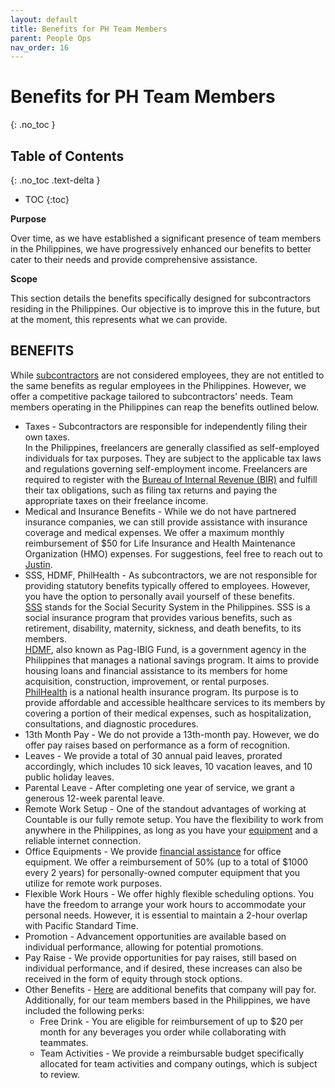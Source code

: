 ```yaml
---
layout: default
title: Benefits for PH Team Members
parent: People Ops
nav_order: 16
---
```


# Benefits for PH Team Members
{: .no_toc }

## Table of Contents
{: .no_toc .text-delta }

- TOC
{:toc}

**Purpose**

Over time, as we have established a significant presence of team members in the Philippines, we have progressively enhanced our benefits to better cater to their needs and provide comprehensive assistance.

**Scope**

This section details the benefits specifically designed for subcontractors residing in the Philippines. Our objective is to improve this in the future, but at the moment, this represents what we can provide.

## BENEFITS

While [subcontractors](https://countable-web.github.io/ops/peopleops/SUBCONTRACTOR_AGREEMENT/#term) are not considered employees, they are not entitled to the same benefits as regular employees in the Philippines. However, we offer a competitive package tailored to subcontractors' needs.
Team members operating in the Philippines can reap the benefits outlined below. 

- Taxes - Subcontractors are responsible for independently filing their own taxes. <br> In the Philippines, freelancers are generally classified as self-employed individuals for tax purposes. They are subject to the applicable tax laws and regulations governing self-employment income. Freelancers are required to register with the [Bureau of Internal Revenue (BIR)](https://www.bir.gov.ph/index.php/eservices.html) and fulfill their tax obligations, such as filing tax returns and paying the appropriate taxes on their freelance income. 
- Medical and Insurance Benefits  - While we do not have partnered insurance companies, we can still provide assistance with insurance coverage and medical expenses. We offer a maximum monthly reimbursement of $50 for Life Insurance and Health Maintenance Organization (HMO) expenses. For suggestions, feel free to reach out to [Justin](mailto:justin@countable.ca).
- SSS, HDMF, PhilHealth - As subcontractors, we are not responsible for providing statutory benefits typically offered to employees. However, you have the option to personally avail yourself of these benefits. <br> [SSS](https://www.sss.gov.ph/) stands for the Social Security System in the Philippines. SSS is a social insurance program that provides various benefits, such as retirement, disability, maternity, sickness, and death benefits, to its members. <br> [HDMF](https://www.pagibigfundservices.com/), also known as Pag-IBIG Fund, is a government agency in the Philippines that manages a national savings program. It aims to provide housing loans and financial assistance to its members for home acquisition, construction, improvement, or rental purposes. <br> [PhilHealth](https://www.philhealth.gov.ph/) is a national health insurance program. Its purpose is to provide affordable and accessible healthcare services to its members by covering a portion of their medical expenses, such as hospitalization, consultations, and diagnostic procedures.
- 13th Month Pay - We do not provide a 13th-month pay. However, we do offer pay raises based on performance as a form of recognition.
- Leaves - We provide a total of 30 annual paid leaves, prorated accordingly, which includes 10 sick leaves, 10 vacation leaves, and 10 public holiday leaves.
- Parental Leave - After completing one year of service, we grant a generous 12-week parental leave.
- Remote Work Setup - One of the standout advantages of working at Countable is our fully remote setup. You have the flexibility to work from anywhere in the Philippines, as long as you have your [equipment](https://countable-web.github.io/ops/peopleops/SETTING_UP/#equipment-requirements) and a reliable internet connection.
- Office Equipments - We provide [financial assistance](https://countable-web.github.io/ops/peopleops/EXPENSES/#equipment-expenses) for office equipment. We offer a reimbursement of 50% (up to a total of $1000 every 2 years) for personally-owned computer equipment that you utilize for remote work purposes.
- Flexible Work Hours - We offer highly flexible scheduling options. You have the freedom to arrange your work hours to accommodate your personal needs. However, it is essential to maintain a 2-hour overlap with Pacific Standard Time.
- Promotion - Advancement opportunities are available based on individual performance, allowing for potential promotions.
- Pay Raise - We provide opportunities for pay raises, still based on individual performance, and if desired, these increases can also be received in the form of equity through stock options.
- Other Benefits - [Here](https://countable-web.github.io/ops/peopleops/EXPENSES/#examples-of-things-the-company-will-pay-for) are additional benefits that company will pay for.  Additionally, for our team members based in the Philippines, we have included the following perks:
  - Free Drink - You are eligible for reimbursement of up to $20 per month for any beverages you order while collaborating with teammates.
  - Team Activities - We provide a reimbursable budget specifically allocated for team activities and company outings, which is subject to review.
